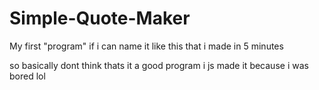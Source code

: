 # Simple-Quote-Maker
My first "program" if i can name it like this that i made in 5 minutes

so basically dont think thats it a good program i js made it because i was bored lol
